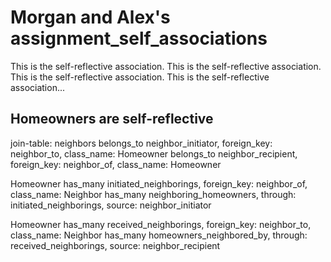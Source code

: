 Morgan and Alex's assignment_self_associations
============================

This is the self-reflective association. This is the self-reflective association. This is the self-reflective association. This is the self-reflective association...



## Homeowners are self-reflective

join-table: neighbors
belongs_to neighbor_initiator, foreign_key: neighbor_to, class_name: Homeowner
belongs_to neighbor_recipient, foreign_key: neighbor_of, class_name: Homeowner


Homeowner has_many initiated_neighborings, foreign_key: neighbor_of, class_name: Neighbor
          has_many neighboring_homeowners, through: initiated_neighborings, source: neighbor_initiator


Homeowner has_many received_neighborings, foreign_key: neighbor_to, class_name: Neighbor
          has_many homeowners_neighbored_by, through: received_neighborings, source: neighbor_recipient
